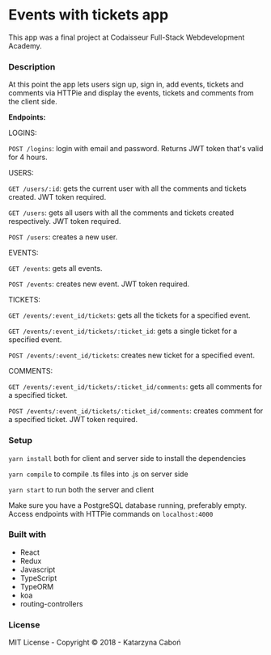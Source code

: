 # Events with tickets app

This app was a final project at Codaisseur Full-Stack Webdevelopment Academy. 

### Description
At this point the app lets users sign up, sign in, add events, tickets and comments via HTTPie and display the events, tickets and comments from the client side.


**Endpoints:**

LOGINS:

`POST /logins`: login with email and password. Returns JWT token that's valid for 4 hours.

USERS:

`GET /users/:id`: gets the current user with all the comments and tickets created. JWT token required.

`GET /users`: gets all users with all the comments and tickets created respectively. JWT token required.

`POST /users`: creates a new user.

EVENTS:

`GET /events`: gets all events. 

`POST /events`: creates new event. JWT token required.

TICKETS:

`GET /events/:event_id/tickets`: gets all the tickets for a specified event.

`GET /events/:event_id/tickets/:ticket_id`: gets a single ticket for a specified event.

`POST /events/:event_id/tickets`: creates new ticket for a specified event. 

COMMENTS:

`GET /events/:event_id/tickets/:ticket_id/comments`: gets all comments for a specified ticket.

`POST /events/:event_id/tickets/:ticket_id/comments`: creates comment for a specified ticket. JWT token required. 


### Setup

`yarn install` both for client and server side to install the dependencies

`yarn compile` to compile .ts files into .js on server side

`yarn start` to run both the server and client

Make sure you have a PostgreSQL database running, preferably empty.
Access endpoints with HTTPie commands on `localhost:4000`


### Built with
- React 
- Redux
- Javascript
- TypeScript
- TypeORM
- koa
- routing-controllers

### License
MIT License - Copyright © 2018 - Katarzyna Caboń

